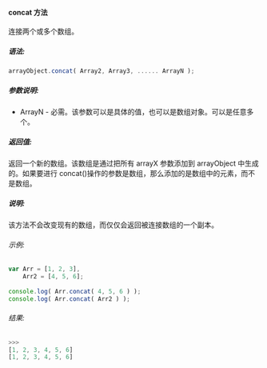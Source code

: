 #### concat 方法

  连接两个或多个数组。

##### 语法:

  ```javascript
  arrayObject.concat( Array2, Array3, ...... ArrayN );
  ```

##### 参数说明:

  - ArrayN - 必需。该参数可以是具体的值，也可以是数组对象。可以是任意多个。

##### 返回值:

  返回一个新的数组。该数组是通过把所有 arrayX 参数添加到 arrayObject 中生成的。如果要进行 concat()操作的参数是数组，那么添加的是数组中的元素，而不是数组。
  
##### 说明:

  该方法不会改变现有的数组，而仅仅会返回被连接数组的一个副本。

###### 示例:

  ```javascript
  var Arr = [1, 2, 3],
      Arr2 = [4, 5, 6];
	  
  console.log( Arr.concat( 4, 5, 6 ) );
  console.log( Arr.concat( Arr2 ) );
  ```

###### 结果:

  ```javascript
  >>>
  [1, 2, 3, 4, 5, 6]
  [1, 2, 3, 4, 5, 6]
  ```
